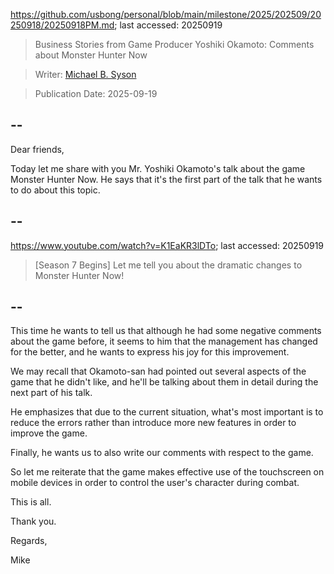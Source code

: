 https://github.com/usbong/personal/blob/main/milestone/2025/202509/20250918/20250918PM.md; last accessed: 20250919

> Business Stories from Game Producer Yoshiki Okamoto: Comments about Monster Hunter Now

> Writer: [Michael B. Syson](https://www.linkedin.com/in/michaelsyson/)

> Publication Date: 2025-09-19

## --

Dear friends,

Today let me share with you Mr. Yoshiki Okamoto's talk about the game Monster Hunter Now. He says that it's the first part of the talk that he wants to do about this topic.

## --

https://www.youtube.com/watch?v=K1EaKR3lDTo; last accessed: 20250919

> [Season 7 Begins] Let me tell you about the dramatic changes to Monster Hunter Now!

## --

This time he wants to tell us that although he had some negative comments about the game before, it seems to him that the management has changed for the better, and he wants to express his joy for this improvement.

We may recall that Okamoto-san had pointed out several aspects of the game that he didn't like, and he'll be talking about them in detail during the next part of his talk.

He emphasizes that due to the current situation, what's most important is to reduce the errors rather than introduce more new features in order to improve the game.

Finally, he wants us to also write our comments with respect to the game.

So let me reiterate that the game makes effective use of the touchscreen on mobile devices in order to control the user's character during combat.

This is all.

Thank you.

Regards,

Mike